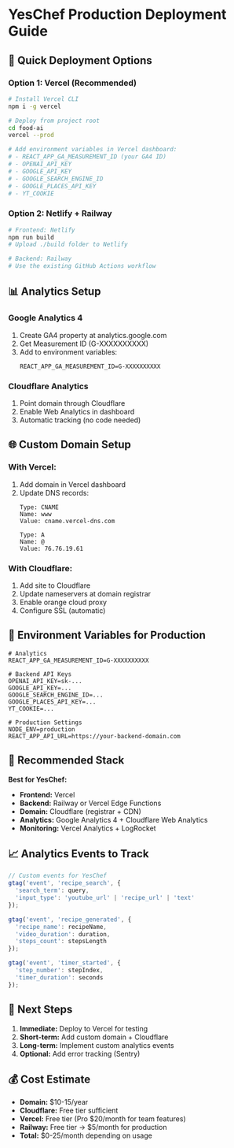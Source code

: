 # YesChef Production Deployment Guide

## 🚀 Quick Deployment Options

### Option 1: Vercel (Recommended)
```bash
# Install Vercel CLI
npm i -g vercel

# Deploy from project root
cd food-ai
vercel --prod

# Add environment variables in Vercel dashboard:
# - REACT_APP_GA_MEASUREMENT_ID (your GA4 ID)
# - OPENAI_API_KEY
# - GOOGLE_API_KEY
# - GOOGLE_SEARCH_ENGINE_ID
# - GOOGLE_PLACES_API_KEY
# - YT_COOKIE
```

### Option 2: Netlify + Railway
```bash
# Frontend: Netlify
npm run build
# Upload ./build folder to Netlify

# Backend: Railway
# Use the existing GitHub Actions workflow
```

## 📊 Analytics Setup

### Google Analytics 4
1. Create GA4 property at analytics.google.com
2. Get Measurement ID (G-XXXXXXXXXX)
3. Add to environment variables:
   ```
   REACT_APP_GA_MEASUREMENT_ID=G-XXXXXXXXXX
   ```

### Cloudflare Analytics
1. Point domain through Cloudflare
2. Enable Web Analytics in dashboard
3. Automatic tracking (no code needed)

## 🌐 Custom Domain Setup

### With Vercel:
1. Add domain in Vercel dashboard
2. Update DNS records:
   ```
   Type: CNAME
   Name: www
   Value: cname.vercel-dns.com

   Type: A
   Name: @
   Value: 76.76.19.61
   ```

### With Cloudflare:
1. Add site to Cloudflare
2. Update nameservers at domain registrar
3. Enable orange cloud proxy
4. Configure SSL (automatic)

## 🔧 Environment Variables for Production

```env
# Analytics
REACT_APP_GA_MEASUREMENT_ID=G-XXXXXXXXXX

# Backend API Keys
OPENAI_API_KEY=sk-...
GOOGLE_API_KEY=...
GOOGLE_SEARCH_ENGINE_ID=...
GOOGLE_PLACES_API_KEY=...
YT_COOKIE=...

# Production Settings
NODE_ENV=production
REACT_APP_API_URL=https://your-backend-domain.com
```

## 🎯 Recommended Stack

**Best for YesChef:**
- **Frontend:** Vercel
- **Backend:** Railway or Vercel Edge Functions
- **Domain:** Cloudflare (registrar + CDN)
- **Analytics:** Google Analytics 4 + Cloudflare Web Analytics
- **Monitoring:** Vercel Analytics + LogRocket

## 📈 Analytics Events to Track

```javascript
// Custom events for YesChef
gtag('event', 'recipe_search', {
  'search_term': query,
  'input_type': 'youtube_url' | 'recipe_url' | 'text'
});

gtag('event', 'recipe_generated', {
  'recipe_name': recipeName,
  'video_duration': duration,
  'steps_count': stepsLength
});

gtag('event', 'timer_started', {
  'step_number': stepIndex,
  'timer_duration': seconds
});
```

## 🚦 Next Steps

1. **Immediate:** Deploy to Vercel for testing
2. **Short-term:** Add custom domain + Cloudflare
3. **Long-term:** Implement custom analytics events
4. **Optional:** Add error tracking (Sentry)

## 💰 Cost Estimate

- **Domain:** $10-15/year
- **Cloudflare:** Free tier sufficient
- **Vercel:** Free tier (Pro $20/month for team features)
- **Railway:** Free tier → $5/month for production
- **Total:** $0-25/month depending on usage